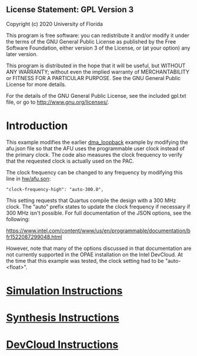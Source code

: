 License Statement:  GPL Version 3
---------------------------------
Copyright (c) 2020 University of Florida

This program is free software: you can redistribute it and/or modify
it under the terms of the GNU General Public License as published by
the Free Software Foundation, either version 3 of the License, or
(at your option) any later version.

This program is distributed in the hope that it will be useful,
but WITHOUT ANY WARRANTY; without even the implied warranty of
MERCHANTABILITY or FITNESS FOR A PARTICULAR PURPOSE.  See the
GNU General Public License for more details.

For the details of the GNU General Public License, see the included
gpl.txt file, or go to http://www.gnu.org/licenses/.

# Introduction

This example modifies the earlier [dma_loopback](../dma_loopback) example by modifying the afu.json file so that the AFU uses
the programmable user clock instead of the primary clock. The code also measures the clock frequency to verify that the 
requested clock is actually used on the PAC.

The clock frequency can be changed to any frequency by modifying this line in [hw/afu.son](hw/afu.json):
 
```
"clock-frequency-high": "auto-300.0",
```

This setting requests that Quartus compile the design with a 300 MHz clock. The "auto" prefix states to update the clock 
frequency if necessary if 300 MHz isn't possible. For full documentation of the JSON options, see the following:

https://www.intel.com/content/www/us/en/programmable/documentation/bfr1522087299048.html

However, note that many of the options discussed in that documentation are not currently supported in the OPAE installation
on the Intel DevCloud. At the time that this example was tested, the clock setting had to be "auto-\<float\>". 

# [Simulation Instructions](https://github.com/ARC-Lab-UF/intel-training-modules/blob/master/RTL/#simulation-instructions)
# [Synthesis Instructions](https://github.com/ARC-Lab-UF/intel-training-modules/tree/master/RTL#synthesis-instructions)
# [DevCloud Instructions](https://github.com/ARC-Lab-UF/intel-training-modules#devcloud-instructions)

 
